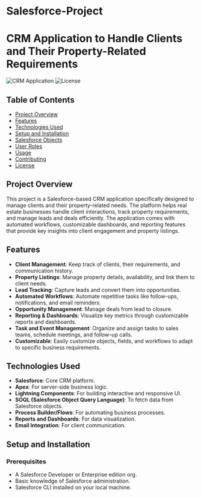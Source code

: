 # Salesforce-Project
# CRM Application to Handle Clients and Their Property-Related Requirements

![CRM Application](https://img.shields.io/badge/Salesforce-CRM-blue.svg)
![License](https://img.shields.io/badge/license-MIT-green.svg)

## Table of Contents
- [Project Overview](#project-overview)
- [Features](#features)
- [Technologies Used](#technologies-used)
- [Setup and Installation](#setup-and-installation)
- [Salesforce Objects](#salesforce-objects)
- [User Roles](#user-roles)
- [Usage](#usage)
- [Contributing](#contributing)
- [License](#license)

## Project Overview

This project is a Salesforce-based CRM application specifically designed to manage clients and their property-related needs. The platform helps real estate businesses handle client interactions, track property requirements, and manage leads and deals efficiently. The application comes with automated workflows, customizable dashboards, and reporting features that provide key insights into client engagement and property listings.

## Features

- **Client Management**: Keep track of clients, their requirements, and communication history.
- **Property Listings**: Manage property details, availability, and link them to client needs.
- **Lead Tracking**: Capture leads and convert them into opportunities.
- **Automated Workflows**: Automate repetitive tasks like follow-ups, notifications, and email reminders.
- **Opportunity Management**: Manage deals from lead to closure.
- **Reporting & Dashboards**: Visualize key metrics through customizable reports and dashboards.
- **Task and Event Management**: Organize and assign tasks to sales teams, schedule meetings, and follow-up calls.
- **Customizable**: Easily customize objects, fields, and workflows to adapt to specific business requirements.

## Technologies Used

- **Salesforce**: Core CRM platform.
- **Apex**: For server-side business logic.
- **Lightning Components**: For building interactive and responsive UI.
- **SOQL (Salesforce Object Query Language)**: To fetch data from Salesforce objects.
- **Process Builder/Flows**: For automating business processes.
- **Reports and Dashboards**: For data visualization.
- **Email Integration**: For client communication.

## Setup and Installation

### Prerequisites

- A Salesforce Developer or Enterprise edition org.
- Basic knowledge of Salesforce administration.
- Salesforce CLI installed on your local machine.

